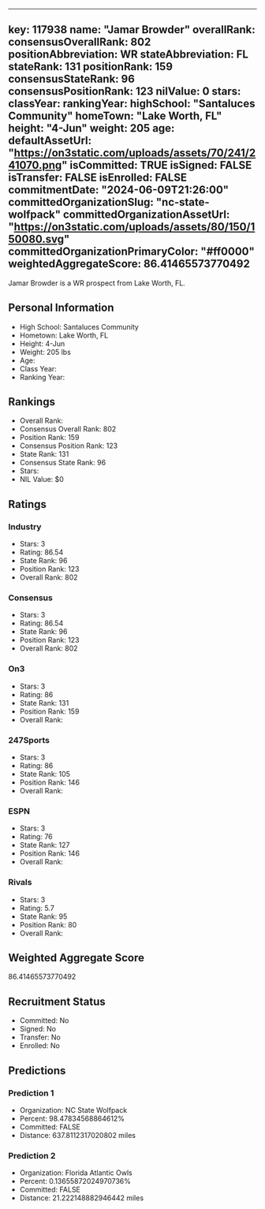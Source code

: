 ---
  key: 117938
  name: "Jamar Browder"
  overallRank: 
  consensusOverallRank: 802
  positionAbbreviation: WR
  stateAbbreviation: FL
  stateRank: 131
  positionRank: 159
  consensusStateRank: 96
  consensusPositionRank: 123
  nilValue: 0
  stars: 
  classYear: 
  rankingYear: 
  highSchool: "Santaluces Community"
  homeTown: "Lake Worth, FL"
  height: "4-Jun"
  weight: 205
  age: 
  defaultAssetUrl: "https://on3static.com/uploads/assets/70/241/241070.png"
  isCommitted: TRUE
  isSigned: FALSE
  isTransfer: FALSE
  isEnrolled: FALSE
  commitmentDate: "2024-06-09T21:26:00"
  committedOrganizationSlug: "nc-state-wolfpack"
  committedOrganizationAssetUrl: "https://on3static.com/uploads/assets/80/150/150080.svg"
  committedOrganizationPrimaryColor: "#ff0000"
  weightedAggregateScore: 86.41465573770492
  ---
  
  Jamar Browder is a WR prospect from Lake Worth, FL.
  
  ## Personal Information
  - High School: Santaluces Community
  - Hometown: Lake Worth, FL
  - Height: 4-Jun
  - Weight: 205 lbs
  - Age: 
  - Class Year: 
  - Ranking Year: 
  
  ## Rankings
  - Overall Rank: 
  - Consensus Overall Rank: 802
  - Position Rank: 159
  - Consensus Position Rank: 123
  - State Rank: 131
  - Consensus State Rank: 96
  - Stars: 
  - NIL Value: $0
  
  ## Ratings
  
  ### Industry
  - Stars: 3
  - Rating: 86.54
  - State Rank: 96
  - Position Rank: 123
  - Overall Rank: 802
  
  ### Consensus
  - Stars: 3
  - Rating: 86.54
  - State Rank: 96
  - Position Rank: 123
  - Overall Rank: 802
  
  ### On3
  - Stars: 3
  - Rating: 86
  - State Rank: 131
  - Position Rank: 159
  - Overall Rank: 
  
  ### 247Sports
  - Stars: 3
  - Rating: 86
  - State Rank: 105
  - Position Rank: 146
  - Overall Rank: 
  
  ### ESPN
  - Stars: 3
  - Rating: 76
  - State Rank: 127
  - Position Rank: 146
  - Overall Rank: 
  
  ### Rivals
  - Stars: 3
  - Rating: 5.7
  - State Rank: 95
  - Position Rank: 80
  - Overall Rank: 
  
  ## Weighted Aggregate Score
  86.41465573770492
  
  ## Recruitment Status
  - Committed: No
  - Signed: No
  - Transfer: No
  - Enrolled: No
  
  
  
  ## Predictions
  
  ### Prediction 1
  - Organization: NC State Wolfpack
  - Percent: 98.47834568864612%
  - Committed: FALSE
  - Distance: 637.8112317020802 miles
  
  ### Prediction 2
  - Organization: Florida Atlantic Owls
  - Percent: 0.13655872024970736%
  - Committed: FALSE
  - Distance: 21.222148882946442 miles
  